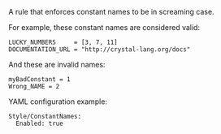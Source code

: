 A rule that enforces constant names to be in screaming case.

For example, these constant names are considered valid:

```
LUCKY_NUMBERS     = [3, 7, 11]
DOCUMENTATION_URL = "http://crystal-lang.org/docs"
```

And these are invalid names:

```
myBadConstant = 1
Wrong_NAME = 2
```

YAML configuration example:

```
Style/ConstantNames:
  Enabled: true
```
